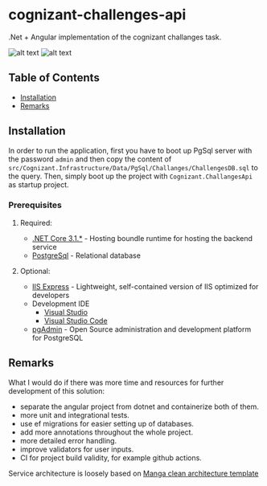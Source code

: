 # cognizant-challenges-api #

.Net + Angular implementation of the cognizant challanges task.

![alt text](https://i.ibb.co/LhMPnvr/1.png)
![alt text](https://i.ibb.co/QFPvxfK/2.png)

## Table of Contents

- [Installation](#installation)
- [Remarks](#remarks)

## Installation 

In order to run the application, first you have to boot up PgSql server with the password `admin` and then copy the content of `src/Cognizant.Infrastructure/Data/PgSql/Challanges/ChallengesDB.sql` to the query.
Then, simply boot up the project with `Cognizant.ChallangesApi` as startup project.

### Prerequisites

1. Required:
    * [.NET Core 3.1.*](https://dotnet.microsoft.com/download/dotnet-core/3.1) - Hosting boundle runtime for hosting the backend service
    * [PostgreSql](https://www.postgresql.org) - Relational database
    
2. Optional:
    * [IIS Express](https://docs.microsoft.com/en-us/iis/extensions/introduction-to-iis-express/iis-express-overview) - Lightweight, self-contained version of IIS optimized for developers
    * Development IDE
        * [Visual Studio](https://visualstudio.microsoft.com/downloads)
        * [Visual Studio Code](https://code.visualstudio.com/)
    * [pgAdmin](https://www.pgadmin.org) - Open Source administration and development platform for PostgreSQL
    
## Remarks 
What I would do if there was more time and resources for further development of this solution:
- separate the angular project from dotnet and containerize both of them.
- more unit and integrational tests.
- use ef migrations for easier setting up of databases.
- add more annotations throughout the whole project.
- more detailed error handling.
- improve validators for user inputs.
- CI for project build validity, for example github actions.

Service architecture is loosely based on [Manga clean architecture template](https://github.com/ivanpaulovich/clean-architecture-manga)
